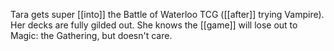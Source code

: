 Tara gets super [[into]] the Battle of Waterloo TCG ([[after]] trying Vampire). Her decks are fully gilded out. She knows the [[game]] will lose out to Magic: the Gathering, but doesn't care.
